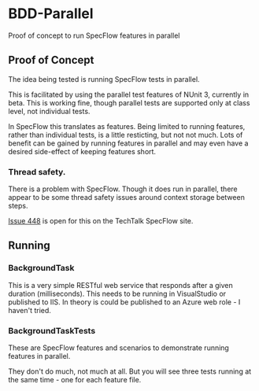 # BDD-Parallel
Proof of concept to run SpecFlow features in parallel

## Proof of Concept

The idea being tested is running SpecFlow tests in parallel.

This is facilitated by using the parallel test features of NUnit 3, currently in beta. This is working fine, though parallel tests are supported only at class level, not individual tests.

In SpecFlow this translates as features. Being limited to running features, rather than individual tests, is a little resticting, but not not much. Lots of benefit can be gained by running features in parallel and may even have a desired side-effect of keeping features short.

### Thread safety.

There is a problem with SpecFlow. Though it does run in parallel, there appear to be some thread safety issues around context storage between steps.

[Issue 448]( https://github.com/techtalk/SpecFlow/issues/448) is open for this on the TechTalk SpecFlow site.

## Running

### BackgroundTask

This is a very simple RESTful web service that responds after a given duration (milliseconds). This needs to be running in VisualStudio or published to IIS. In theory is could be published to an Azure web role - I haven't tried.

### BackgroundTaskTests

These are SpecFlow features and scenarios to demonstrate running features in parallel.

They don't do much, not much at all. But you will see three tests running at the same time - one for each feature file.
